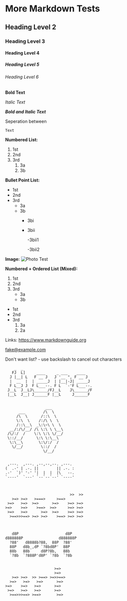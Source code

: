# More Markdown Tests 
## Heading Level 2
### Heading Level 3
#### Heading Level 4
##### Heading Level 5
###### Heading Level 6
**Bold Text**


*Italic Text*


***Bold and Italic Text***

Seperation between

    Text

**Numbered List:**
1. 1st
2. 2nd
3. 3rd
    1. 3a
    2. 3b

**Bullet Point List:**
- 1st
- 2nd
- 3rd
    - 3a
    - 3b
        - 3bi
        - 3bii
            
            
            -3bii1
            
            
            -3bii2



**Image:**
    ![Photo Test](Pictures/storm.jfif)

**Numbered + Ordered List (Mixed):**
1. 1st
2. 2nd
3. 3rd
    - 3a
    - 3b

- 1st
- 2nd
- 3rd
    1. 3a
    2. 2a


Links: <https://www.markdownguide.org>


<fake@example.com>

Don't want list? \- use backslash to cancel out characters

        _  _                               
       FJ  L]     ____     _ ___    ____   
      J |__| L   F __ J   J '__ ", F __ J  
      |  __  |  | _____J  | |__|-J| _____J 
      F L__J J  F L___--. F L  `-'F L___--.
     J__L  J__LJ\______/FJ__L    J\______/F
     |__L  J__| J______F |__L     J______F 


                      ___     
          ___        /\  \    
         /\  \      /::\  \   
         \:\  \    /:/\ \  \  
         /::\__\  _\:\~\ \  \ 
      __/:/\/__/ /\ \:\ \ \__\
     /\/:/  /    \:\ \:\ \/__/
     \::/__/      \:\ \:\__\  
      \:\__\       \:\/:/  /  
       \/__/        \::/  /   
                     \/__/ 


     ,---.  ,---. ,--,--,--. ,---.  
    (  .-' | .-. ||        || .-. : 
    .-'  `)' '-' '|  |  |  |\   --. 
    `----'  `---' `--`--`--' `----' 
                                    


                                 >>  >> 
       >=> >=>   >===>     >==>         
     >=>   >=>  >=>      >=>    >=> >=> 
    >=>    >=>    >==>  >=>     >=> >=> 
     >=>   >=>      >=>  >=>    >=> >=> 
      >==>>>==> >=> >=>    >==> >=> >=> 
                                  
 
 
       d8P                     d8P  
    d888888P                d888888P
      ?88'   d8888b?88,  88P  ?88'  
      88P   d8b_,dP `?8bd8P'  88P   
      88b   88b     d8P?8b,   88b   
      `?8b  `?888P'd8P' `?8b  `?8b 


                          >=>   
                          >=>   
       >=> >=>  >> >==> >=>>==> 
      >=>   >=>   >=>      >=>   
    >=>    >=>   >=>      >=>   
     >=>   >=>   >=>      >=>   
      >==>>>==> >==>       >=> 